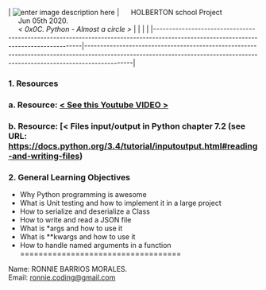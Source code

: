 | ![enter image description here](https://1.bp.blogspot.com/-q5IliaSxM0Q/Tp2M2Y1vwKI/AAAAAAAAA4I/RXcz6Hisb9Q/s1600/text-x-python.png) | &nbsp;&nbsp;&nbsp;&nbsp;&nbsp;HOLBERTON school Project<br>&nbsp;&nbsp;&nbsp;&nbsp;&nbsp;Jun 05th 2020.<br>&nbsp;&nbsp;&nbsp;&nbsp;&nbsp;*< 0x0C. Python - Almost a circle >* |
|                                                                                                                                     |                                                                                                                                                                           |
|-------------------------------------------------------------------------------------------------------------------------------------|---------------------------------------------------------------------------------------------------------------------------------------------------------------------------|

### **1. Resources**  

### **a.** Resource:  [< See this Youtube VIDEO >](https://www.youtube.com/watch?v=1N0rxIhM0mA)  
### **b.** Resource:  [< Files input/output in Python chapter 7.2 (see URL: https://docs.python.org/3.4/tutorial/inputoutput.html#reading-and-writing-files)  

### **2. General Learning Objectives**  
- Why Python programming is awesome  
- What is Unit testing and how to implement it in a large project  
- How to serialize and deserialize a Class  
- How to write and read a JSON file  
- What is *args and how to use it  
- What is **kwargs and how to use it  
- How to handle named arguments in a function  
===================================

Name: RONNIE BARRIOS MORALES.  
Email: ronnie.coding@gmail.com
